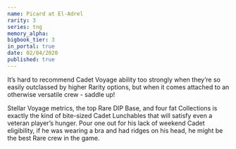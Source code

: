 ```yaml
---
name: Picard at El-Adrel
rarity: 3
series: tng
memory_alpha:
bigbook_tier: 3
in_portal: true
date: 02/04/2020
published: true
---
```


It’s hard to recommend Cadet Voyage ability too strongly when they’re so easily outclassed by higher Rarity options, but when it comes attached to an otherwise versatile crew - saddle up!

Stellar Voyage metrics, the top Rare DIP Base, and four fat Collections is exactly the kind of bite-sized Cadet Lunchables that will satisfy even a veteran player’s hunger. Pour one out for his lack of weekend Cadet eligibility, if he was wearing a bra and had ridges on his head, he might be the best Rare crew in the game.
